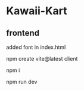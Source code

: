 # Kawaii-Kart
## frontend
 added font in index.html 
 
 npm create vite@latest client
 
 npm i 
 
 npm run dev 
 
 

